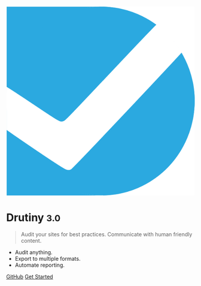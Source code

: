 ![logo](_media/images/drutiny-logo.svg)

# Drutiny <small>3.0</small>

> Audit your sites for best practices. Communicate with human friendly content.

- Audit anything.
- Export to multiple formats.
- Automate reporting.

[GitHub](https://github.com/drutiny/drutiny/)
[Get Started](#drutiny-automated-site-auditing)
